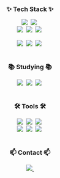 <!--타이틀 부분
<div align="center">
  <img src="" />
</div> -->

<!--내용 부분-->
<h3 align="center">✨ Tech Stack ✨</h3>
<div align="center">
  <img src="https://img.shields.io/badge/javascript-F7DF1E.svg?style=for-the-badge&logo=javascript&logoColor=20232a" />&nbsp
  <img src="https://img.shields.io/badge/html5-E34F26.svg?style=for-the-badge&logo=html5&logoColor=white" />&nbsp
</div>

<div align="center">
  <img src="https://img.shields.io/badge/python-3670A0?style=for-the-badge&logo=python&logoColor=ffdd54" />&nbsp
  <img src="https://img.shields.io/badge/C-A8B9CC?style=for-the-badge&logo=clogoColor=ffdd54" />&nbsp
  <img src="https://img.shields.io/badge/cplusplus-00599C?style=for-the-badge&logo=cplusplus&logoColor=ffdd54" />&nbsp
</div>
<br>

<div align="center">
  <img src="https://img.shields.io/badge/pandas-150458.svg?style=for-the-badge&logo=pandas&logoColor=white" />&nbsp
  <img src="https://img.shields.io/badge/numpy-4d77cf.svg?style=for-the-badge&logo=numpy&logoColor=white" />&nbsp
  <img src="https://img.shields.io/badge/openssl-721412.svg?style=for-the-badge&logo=openssl&logoColor=white" />&nbsp
</div>

<br>

<h3 align="center">📚 Studying 📚</h3>
<div align="center">
  <img src="https://img.shields.io/badge/openai-412991.svg?style=for-the-badge&logo=openai&logoColor=white" />&nbsp
  <img src="https://img.shields.io/badge/opencv-5C3EE8.svg?style=for-the-badge&logo=opencv&logoColor=white" />&nbsp
  <img src="https://img.shields.io/badge/owasp-000000?style=for-the-badge&logo=owasp&logoColor=white" />&nbsp
</div>

<br>

<h3 align="center">🛠 Tools 🛠</h3>
<div align="center">
  <img src="https://img.shields.io/badge/git-F05033.svg?style=for-the-badge&logo=git&logoColor=white" />&nbsp
  <img src="https://img.shields.io/badge/github-181717.svg?style=for-the-badge&logo=github&logoColor=white" />&nbsp
  <img src="https://img.shields.io/badge/Notion-F3F3F3.svg?style=for-the-badge&logo=notion&logoColor=black" />&nbsp
</div>

<div align="center">
  <img src="https://img.shields.io/badge/adobe%20photoshop-08253c.svg?style=for-the-badge&logo=adobe%20photoshop&logoColor=white" />&nbsp
  <img src="https://img.shields.io/badge/adobe%20premierepro-f44336.svg?style=for-the-badge&logo=adobepremierepro&logoColor=white" />&nbsp
  <img src="https://img.shields.io/badge/autodesk%20maya-37A5CC.svg?style=for-the-badge&logo=autodeskmaya&logoColor=black" />&nbsp
</div>

<br>

<h3 align="center">📫 Contact 📫</h3>
<div align="center">
  <a href="mailto:nyh@cytur.net">
    <img
      src="https://img.shields.io/badge/nyh@cytur.net-3492FF?style=for-the-badge&logo=gmail&logoColor=white"/>&nbsp
  </a>
</div>
